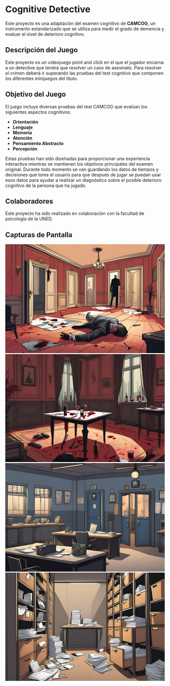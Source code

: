 # Cognitive Detective 

Este proyecto es una adaptación del examen cognitivo de **CAMCOG**, un instrumento estandarizado que se utiliza para medir el grado de demencia y evaluar el nivel de deterioro cognitivo.

## Descripción del Juego

Este proyecto es un videojuego point and click en el que el jugador encarna a un detective que tendrá que resolver un caso de asesinato. Para resolver el crimen deberá ir superando las pruebas del test cognitivo que componen los diferentes minijuegos del título.

## Objetivo del Juego

El juego incluye diversas pruebas del test CAMCOG que evalúan los siguientes aspectos cognitivos:

- **Orientación**
- **Lenguaje**
- **Memoria**
- **Atención**
- **Pensamiento Abstracto**
- **Percepción**

Estas pruebas han sido diseñadas para proporcionar una experiencia interactiva mientras se mantienen los objetivos principales del examen original.
Durante todo momento se van guardando los datos de tiempos y decisiones que toma el usuario para que después de jugar se puedan usar esos datos para ayudar a realizar un diagnóstico sobre el posible deterioro cognitivo de la persona que ha jugado.

## Colaboradores

Este proyecto ha sido realizado en colaboración con la facultad de psicología de la UNED.

## Capturas de Pantalla

![Una de las habitaciones donde transcurre el juego](./Prototipo%20CAMCOG/Assets/Resources/Images/Rooms/room1.png)
![Una de las habitaciones donde transcurre el juego](./Prototipo%20CAMCOG/Assets/Resources/Images/Rooms/room2.png)
![Una de las habitaciones donde transcurre el juego](./Prototipo%20CAMCOG/Assets/Resources/Images/Rooms/room3%20(2).png)
![Una de las habitaciones donde transcurre el juego](./Prototipo%20CAMCOG/Assets/Resources/Images/Rooms/AlmacenPruebas.png)
